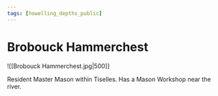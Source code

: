 ```yaml
---
tags: [howelling_depths_public]
---
```

# Brobouck Hammerchest

![[Brobouck Hammerchest.jpg|500]]

Resident Master Mason within Tiselles.  Has a Mason Workshop near the river.

